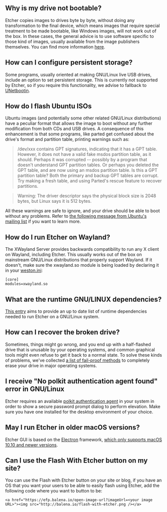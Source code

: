 ## Why is my drive not bootable?

Etcher copies images to drives byte by byte, without doing any transformation to the final device, which means images that require special treatment to be made bootable, like Windows images, will not work out of the box. In these cases, the general advice is to use software specific to those kind of images, usually available from the image publishers themselves. You can find more information [here](https://github.com/balena-io/etcher/blob/master/docs/USER-DOCUMENTATION.md#why-is-my-drive-not-bootable).

## How can I configure persistent storage?

Some programs, usually oriented at making GNU/Linux live USB drives, include an option to set persistent storage. This is currently not supported by Etcher, so if you require this functionality, we advise to fallback to [UNetbootin](https://unetbootin.github.io/).

## How do I flash Ubuntu ISOs

Ubuntu images (and potentially some other related GNU/Linux distributions) have a peculiar format that allows the image to boot without any further modification from both CDs and USB drives.
A consequence of this enhancement is that some programs, like parted get confused about the drive's format and partition table, printing warnings such as:

> /dev/xxx contains GPT signatures, indicating that it has a GPT table. However, it does not have a valid fake msdos partition table, as it should. Perhaps it was corrupted -- possibly by a program that doesn't understand GPT partition tables. Or perhaps you deleted the GPT table, and are now using an msdos partition table. Is this a GPT partition table? Both the primary and backup GPT tables are corrupt. Try making a fresh table, and using Parted's rescue feature to recover partitions.

> Warning: The driver descriptor says the physical block size is 2048 bytes, but Linux says it is 512 bytes.

All these warnings are safe to ignore, and your drive should be able to boot without any problems.
Refer to [the following message from Ubuntu's mailing list](https://lists.ubuntu.com/archives/ubuntu-devel/2011-June/033495.html) if you want to learn more.

## How do I run Etcher on Wayland?

The XWayland Server provides backwards compatibility to run any X client on Wayland, including Etcher.
This usually works out of the box on mainstream GNU/Linux distributions that properly support Wayland. If it doesn't, make sure the xwayland.so module is being loaded by declaring it in your [weston.ini](http://manpages.ubuntu.com/manpages/wily/man5/weston.ini.5.html):

```
[core]
modules=xwayland.so
```

## What are the runtime GNU/LINUX dependencies?

[This entry](https://github.com/balena-io/etcher/blob/master/docs/USER-DOCUMENTATION.md#runtime-gnulinux-dependencies) aims to provide an up to date list of runtime dependencies needed to run Etcher on a GNU/Linux system.

## How can I recover the broken drive?

Sometimes, things might go wrong, and you end up with a half-flashed drive that is unusable by your operating systems, and common graphical tools might even refuse to get it back to a normal state.
To solve these kinds of problems, we've collected [a list of fail-proof methods](https://github.com/balena-io/etcher/blob/master/docs/USER-DOCUMENTATION.md#recovering-broken-drives) to completely erase your drive in major operating systems.

## I receive "No polkit authentication agent found" error in GNU/Linux

Etcher requires an available [polkit authentication agent](https://wiki.archlinux.org/index.php/Polkit#Authentication_agents) in your system in order to show a secure password prompt dialog to perform elevation. Make sure you have one installed for the desktop environment of your choice.

## May I run Etcher in older macOS versions?

Etcher GUI is based on the [Electron](http://electron.atom.io/) framework, [which only supports macOS 10.10 and newer versions](https://github.com/electron/electron/blob/master/docs/tutorial/support.md#supported-platforms).

## Can I use the Flash With Etcher button on my site?

You can use the Flash with Etcher button on your site or blog, if you have an OS that you want your users to be able to easily flash using Etcher, add the following code where you want to button to be:

`<a href="https://efp.balena.io/open-image-url?imageUrl=<your image URL>"><img src="http://balena.io/flash-with-etcher.png /></a>`